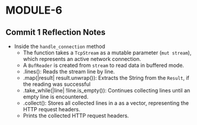 # MODULE-6

## Commit 1 Reflection Notes

- Inside the `handle_connection` method
    - The function takes a `TcpStream` as a mutable parameter (`mut stream`), which represents an active network connection.
    - A `BufReader` is created from `stream` to read data in buffered mode.
    - .lines(): Reads the stream line by line.
    - .map(|result| result.unwrap()): Extracts the String from the `Result`, if the reading was successful
    - .take_while(|line| !line.is_empty()): Continues collecting lines until an empty line is encountered.
    - .collect(): Stores all collected lines in a as a vector, representing the HTTP request headers.
    - Prints the collected HTTP request headers.